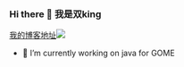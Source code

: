 ### Hi there 👋 我是双king

<a href= "http://husd.github.io">我的博客地址<img src="http://husd.github.io/img/logo1.png" /> </a>

- 🔭 I’m currently working on java for GOME

<!--
**husd/husd** is a ✨ _special_ ✨ repository because its `README.md` (this file) appears on your GitHub profile.

Here are some ideas to get you started:

- 🔭 I’m currently working on ...
- 🌱 I’m currently learning ...
- 👯 I’m looking to collaborate on ...
- 🤔 I’m looking for help with ...
- 💬 Ask me about ...
- 📫 How to reach me: ...
- 😄 Pronouns: ...
- ⚡ Fun fact: ...

-->
